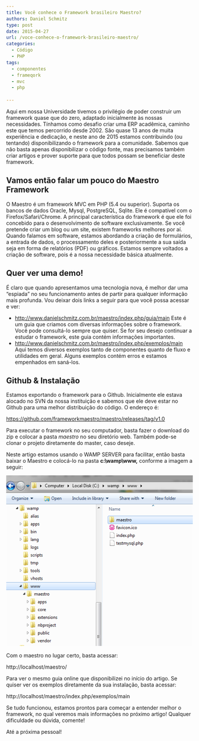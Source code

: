```yaml
---
title: Você conhece o Framework brasileiro Maestro?
authors: Daniel Schmitz
type: post
date: 2015-04-27
url: /voce-conhece-o-framework-brasileiro-maestro/
categories:
  - Código
  - PHP
tags:
  - componentes
  - frameqork
  - mvc
  - php

---
```

Aqui em nossa Universidade tivemos o privilégio de poder construir um framework quase que do zero, adaptado inicialmente às nossas necessidades. Tínhamos como desafio criar uma ERP acadêmica, caminho este que temos percorrido desde 2002. São quase 13 anos de muita experiência e dedicação, e neste ano de 2015 estamos contribuindo (ou tentando) disponibilizando o framework para a comunidade. Sabemos que não basta apenas disponibilizar o código fonte, mas precisamos também criar artigos e prover suporte para que todos possam se beneficiar deste framework.

## Vamos então falar um pouco do Maestro Framework

O Maestro é um framework MVC em PHP (5.4 ou superior). Suporta os bancos de dados Oracle, Mysql, PostgreSQL, Sqlite. Ele é compatível com o Firefox/Safari/Chrome. A principal característica do framework é que ele foi concebido para o desenvolvimento de software exclusivamente. Se você pretende criar um blog ou um site, existem frameworks melhores por aí. Quando falamos em software, estamos abordando a criação de formulários, a entrada de dados, o processamento deles e posteriormente a sua saída seja em forma de relatórios (PDF) ou gráficos. Estamos sempre voltados a criação de software, pois é a nossa necessidade básica atualmente.

## Quer ver uma demo!

É claro que quando apresentamos uma tecnologia nova, é melhor dar uma &#8220;espiada&#8221; no seu funcionamento antes de partir para qualquer informação mais profunda. Vou deixar dois links a seguir para que você possa acessar e ver:

  * <http://www.danielschmitz.com.br/maestro/index.php/guia/main> Este é um guia que criamos com diversas informações sobre o framework. Você pode consultá-lo sempre que quiser. Se for seu desejo continuar a estudar o framework, este guia contém informações importantes.
  * <http://www.danielschmitz.com.br/maestro/index.php/exemplos/main> Aqui temos diversos exemplos tanto de componentes quanto de fluxo e utilidades em geral. Alguns exemplos contém erros e estamos empenhados em saná-los.

## Github & Instalação

Estamos exportando o framework para o Github. Inicialmente ele estava alocado no SVN da nossa instituição e sabemos que ele deve estar no Github para uma melhor distribuição do código. O endereço é:

<https://github.com/frameworkmaestro/maestro/releases/tag/v1.0>

Para executar o framework no seu computador, basta fazer o download do zip e colocar a pasta _maestro_ no seu diretório web. Também pode-se clonar o projeto diretamente do master, caso deseje.

Neste artigo estamos usando o WAMP SERVER para facilitar, então basta baixar o Maestro e colocá-lo na pasta **c:\wamp\www,** conforme a imagem a seguir:

[<img class="alignnone size-full wp-image-48348" src="https://raw.githubusercontent.com/diegoeis/tableless-static-images/master/2015/04/004.png" alt="004" width="522" height="460" />][1]

Com o maestro no lugar certo, basta acessar:

http://localhost/maestro/

Para ver o mesmo guia online que disponibilizei no início do artigo. Se quiser ver os exemplos diretamente da sua instalação, basta acessar:

http://localhost/maestro/index.php/exemplos/main

Se tudo funcionou, estamos prontos para começar a entender melhor o framework, no qual veremos mais informações no próximo artigo! Qualquer dificuldade ou dúvida, comente!

Até a próxima pessoal!

 [1]: https://raw.githubusercontent.com/diegoeis/tableless-static-images/master/2015/04/004.png